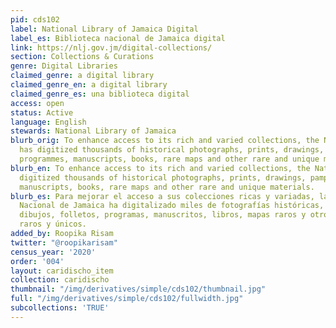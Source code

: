 ```yaml
---
pid: cds102
label: National Library of Jamaica Digital
label_es: Biblioteca nacional de Jamaica digital
link: https://nlj.gov.jm/digital-collections/
section: Collections & Curations
genre: Digital Libraries
claimed_genre: a digital library
claimed_genre_en: a digital library
claimed_genre_es: una biblioteca digital
access: open
status: Active
language: English
stewards: National Library of Jamaica
blurb_orig: To enhance access to its rich and varied collections, the National NLJ
  has digitized thousands of historical photographs, prints, drawings, pamphlets,
  programmes, manuscripts, books, rare maps and other rare and unique materials.
blurb_en: To enhance access to its rich and varied collections, the National NLJ has
  digitized thousands of historical photographs, prints, drawings, pamphlets, programmes,
  manuscripts, books, rare maps and other rare and unique materials.
blurb_es: Para mejorar el acceso a sus colecciones ricas y variadas, la Biblioteca
  Nacional de Jamaica ha digitalizado miles de fotografías históricas, impresiones,
  dibujos, folletos, programas, manuscritos, libros, mapas raros y otros materiales
  raros y únicos.
added_by: Roopika Risam
twitter: "@roopikarisam"
census_year: '2020'
order: '004'
layout: caridischo_item
collection: caridischo
thumbnail: "/img/derivatives/simple/cds102/thumbnail.jpg"
full: "/img/derivatives/simple/cds102/fullwidth.jpg"
subcollections: 'TRUE'
---
```

